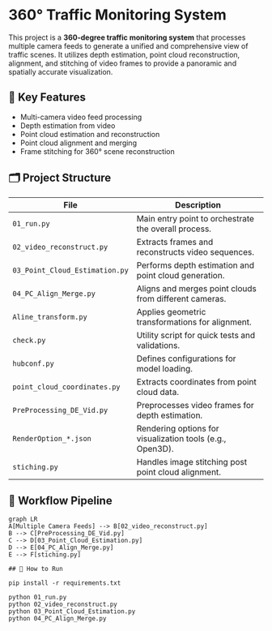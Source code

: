 # 360° Traffic Monitoring System

This project is a **360-degree traffic monitoring system** that processes multiple camera feeds to generate a unified and comprehensive view of traffic scenes. It utilizes depth estimation, point cloud reconstruction, alignment, and stitching of video frames to provide a panoramic and spatially accurate visualization.

## 🧠 Key Features

- Multi-camera video feed processing
- Depth estimation from video
- Point cloud estimation and reconstruction
- Point cloud alignment and merging
- Frame stitching for 360° scene reconstruction

## 🗂️ Project Structure

| File | Description |
|------|-------------|
| `01_run.py` | Main entry point to orchestrate the overall process. |
| `02_video_reconstruct.py` | Extracts frames and reconstructs video sequences. |
| `03_Point_Cloud_Estimation.py` | Performs depth estimation and point cloud generation. |
| `04_PC_Align_Merge.py` | Aligns and merges point clouds from different cameras. |
| `Aline_transform.py` | Applies geometric transformations for alignment. |
| `check.py` | Utility script for quick tests and validations. |
| `hubconf.py` | Defines configurations for model loading. |
| `point_cloud_coordinates.py` | Extracts coordinates from point cloud data. |
| `PreProcessing_DE_Vid.py` | Preprocesses video frames for depth estimation. |
| `RenderOption_*.json` | Rendering options for visualization tools (e.g., Open3D). |
| `stiching.py` | Handles image stitching post point cloud alignment. |

## 🔁 Workflow Pipeline

```mermaid
graph LR
A[Multiple Camera Feeds] --> B[02_video_reconstruct.py]
B --> C[PreProcessing_DE_Vid.py]
C --> D[03_Point_Cloud_Estimation.py]
D --> E[04_PC_Align_Merge.py]
E --> F[stiching.py]

## 🔁 How to Run

pip install -r requirements.txt

python 01_run.py
python 02_video_reconstruct.py
python 03_Point_Cloud_Estimation.py
python 04_PC_Align_Merge.py
